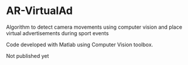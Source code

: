 # AR-VirtualAd
Algorithm to detect camera movements using computer vision and place virtual advertisements during sport events

Code developed with Matlab using Computer Vision toolbox. 

Not published yet
